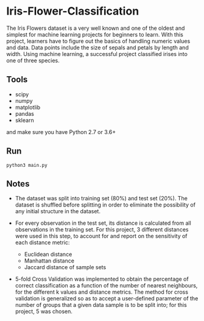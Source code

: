 # Iris-Flower-Classification

The Iris Flowers dataset is a very well known and one of the oldest and simplest for machine learning projects for beginners to learn. With this project, learners have to figure out the basics of handling numeric values and data. Data points include the size of sepals and petals by length and width. Using machine learning, a successful project classified irises into one of three species.

## Tools  
- scipy  
- numpy  
- matplotlib  
- pandas  
- sklearn  
 
and make sure you have Python 2.7 or 3.6+

## Run

    python3 main.py

## Notes

- The dataset was split into training set (80%) and test set (20%). The dataset is shuffled before splitting in order to eliminate the possibility of any initial structure in the dataset.

- For every observation in the test set, its distance is calculated from all observations in the training set. For this project, 3 different distances were used in this step, to account for and report on the sensitivity of each distance metric:
  - Euclidean distance
  - Manhattan distance
  - Jaccard distance of sample sets

- 5-fold Cross Validation was implemented to obtain the percentage of correct classification as a function of the number of nearest neighbours, for the different k values and distance metrics. The method for cross validation is generalized so as to accept a user-defined parameter of the number of groups that a given data sample is to be split into; for this project, 5 was chosen.
